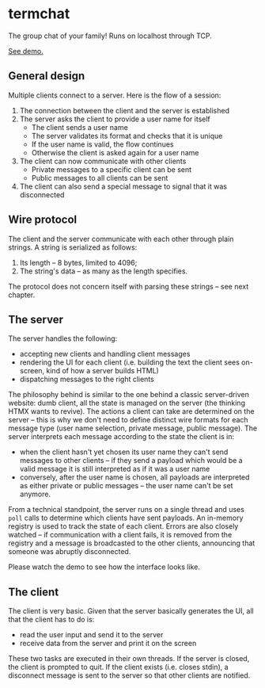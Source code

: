 # termchat

The group chat of your family! Runs on localhost through TCP.

[See demo.](https://youtu.be/MmwF57dfHaE)

## General design

Multiple clients connect to a server. Here is the flow of a session:

1. The connection between the client and the server is established
1. The server asks the client to provide a user name for itself
    - The client sends a user name
    - The server validates its format and checks that it is unique
    - If the user name is valid, the flow continues
    - Otherwise the client is asked again for a user name
1. The client can now communicate with other clients
    - Private messages to a specific client can be sent
    - Public messages to all clients can be sent
1. The client can also send a special message to signal that it was disconnected

## Wire protocol

The client and the server communicate with each other through plain strings. A string is serialized as follows:
1. Its length – 8 bytes, limited to 4096;
1. The string's data – as many as the length specifies.

The protocol does not concern itself with parsing these strings – see next chapter.

## The server

The server handles the following:
- accepting new clients and handling client messages
- rendering the UI for each client (i.e. building the text the client sees on-screen, kind of how a server builds HTML)
- dispatching messages to the right clients

The philosophy behind is similar to the one behind a classic server-driven website: dumb client, all the state is managed on the server (the thinking HTMX wants to revive). The actions a client can take are determined on the server – this is why we don't need to define distinct wire formats for each message type (user name selection, private message, public message). The server interprets each message according to the state the client is in:
- when the client hasn't yet chosen its user name they can't send messages to other clients – if they send a payload which would be a valid message it is still interpreted as if it was a user name
- conversely, after the user name is chosen, all payloads are interpreted as either private or public messages – the user name can't be set anymore.

From a technical standpoint, the server runs on a single thread and uses `poll` calls to determine which clients have sent payloads. An in-memory registry is used to track the state of each client. Errors are also closely watched – if communication with a client fails, it is removed from the registry and a message is broadcasted to the other clients, announcing that someone was abruptly disconnected.

Please watch the demo to see how the interface looks like.

## The client

The client is very basic. Given that the server basically generates the UI, all that the client has to do is:
- read the user input and send it to the server
- receive data from the server and print it on the screen

These two tasks are executed in their own threads. If the server is closed, the client is prompted to quit. If the client exists (i.e. closes stdin), a disconnect message is sent to the server so that other clients are notified.
